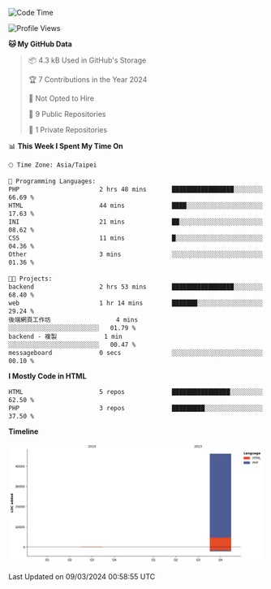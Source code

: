 <!--START_SECTION:waka-->
![Code Time](http://img.shields.io/badge/Code%20Time-191%20hrs%2051%20mins-blue)

![Profile Views](http://img.shields.io/badge/Profile%20Views-0-blue)

**🐱 My GitHub Data** 

> 📦 4.3 kB Used in GitHub's Storage 
 > 
> 🏆 7 Contributions in the Year 2024
 > 
> 🚫 Not Opted to Hire
 > 
> 📜 9 Public Repositories 
 > 
> 🔑 1 Private Repositories 
 > 
📊 **This Week I Spent My Time On** 

```text
🕑︎ Time Zone: Asia/Taipei

💬 Programming Languages: 
PHP                      2 hrs 48 mins       █████████████████░░░░░░░░   66.69 % 
HTML                     44 mins             ████░░░░░░░░░░░░░░░░░░░░░   17.63 % 
INI                      21 mins             ██░░░░░░░░░░░░░░░░░░░░░░░   08.62 % 
CSS                      11 mins             █░░░░░░░░░░░░░░░░░░░░░░░░   04.36 % 
Other                    3 mins              ░░░░░░░░░░░░░░░░░░░░░░░░░   01.36 % 

🐱‍💻 Projects: 
backend                  2 hrs 53 mins       █████████████████░░░░░░░░   68.40 % 
web                      1 hr 14 mins        ███████░░░░░░░░░░░░░░░░░░   29.24 % 
後端網頁工作坊                  4 mins              ░░░░░░░░░░░░░░░░░░░░░░░░░   01.79 % 
backend - 複製             1 min               ░░░░░░░░░░░░░░░░░░░░░░░░░   00.47 % 
messageboard             0 secs              ░░░░░░░░░░░░░░░░░░░░░░░░░   00.10 % 
```

**I Mostly Code in HTML** 

```text
HTML                     5 repos             ████████████████░░░░░░░░░   62.50 % 
PHP                      3 repos             █████████░░░░░░░░░░░░░░░░   37.50 % 
```



**Timeline**

![Lines of Code chart](https://raw.githubusercontent.com/benson828/benson828/main/assets/bar_graph.png)


 Last Updated on 09/03/2024 00:58:55 UTC
<!--END_SECTION:waka-->
